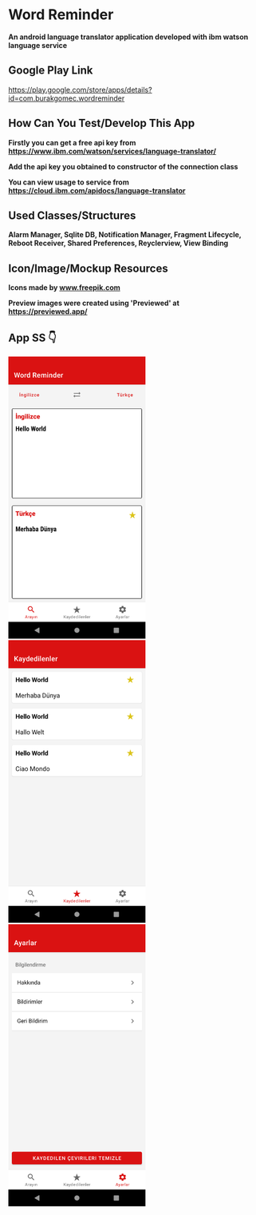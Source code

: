 # Word Reminder
**An android language translator application developed with ibm watson language service**

## Google Play Link
https://play.google.com/store/apps/details?id=com.burakgomec.wordreminder

## How Can You Test/Develop This App
**Firstly you can get a free api key from https://www.ibm.com/watson/services/language-translator/**

**Add the api key you obtained to constructor of the connection class**

**You can view usage to service from https://cloud.ibm.com/apidocs/language-translator**

## Used Classes/Structures
**Alarm Manager, Sqlite DB, Notification Manager, Fragment Lifecycle, Reboot Receiver, Shared Preferences, Reyclerview, View Binding**


## Icon/Image/Mockup Resources
**Icons made by www.freepik.com**

**Preview images were created using 'Previewed' at https://previewed.app/**

## App SS  :point_down:
<a href="https://github.com/BurakGomec/Word_Reminder/blob/main/ss1.png"><img src="https://github.com/BurakGomec/Word_Reminder/blob/main/ss1.png" width="275"></a>
<a href="https://github.com/BurakGomec/Word_Reminder/blob/main/ss2.png"><img src="https://github.com/BurakGomec/Word_Reminder/blob/main/ss2.png" width="275"></a>
<a href="https://github.com/BurakGomec/Word_Reminder/blob/main/ss3.png"><img src="https://github.com/BurakGomec/Word_Reminder/blob/main/ss3.png" width="275"></a>

